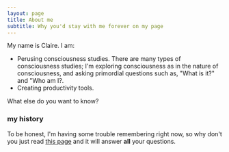 ```yaml
---
layout: page
title: About me
subtitle: Why you'd stay with me forever on my page
---
```


My name is Claire. I am:

- Perusing consciousness studies. There are many types of consciousness studies; I'm exploring consciousness as in the nature of consciousness, and asking primordial questions such as, "What is it?" and "Who am I?.
- Creating productivity tools.

What else do you want to know?

### my history

To be honest, I'm having some trouble remembering right now, so why don't you just read [this page](https://positivepsychology.com/positive-psychology-an-introduction-summary/) and it will answer **all** your questions.
